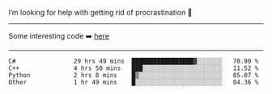 I’m looking for help with getting rid of procrastination 🤔

-----

Some interesting code :arrow_right: [here](https://github.com/zhen8838/playground)

-----

<!--START_SECTION:waka-->

```text
C#                29 hrs 49 mins  █████████████████▓░░░░░░░   70.90 %
C++               4 hrs 50 mins   ███░░░░░░░░░░░░░░░░░░░░░░   11.52 %
Python            2 hrs 8 mins    █▒░░░░░░░░░░░░░░░░░░░░░░░   05.07 %
Other             1 hr 49 mins    █░░░░░░░░░░░░░░░░░░░░░░░░   04.36 %
```

<!--END_SECTION:waka-->

<!--
**zhen8838/zhen8838** is a ✨ _special_ ✨ repository because its `README.md` (this file) appears on your GitHub profile.

Here are some ideas to get you started:

- 🔭 I’m currently working on ...
- 🌱 I’m currently learning ...
- 👯 I’m looking to collaborate on ...
 ...
- 💬 Ask me about ...
- 📫 How to reach me: ...
- 😄 Pronouns: ...
- ⚡ Fun fact: ...
-->
